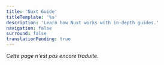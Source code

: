 ```yaml
---
title: 'Nuxt Guide'
titleTemplate: '%s'
description: 'Learn how Nuxt works with in-depth guides.'
navigation: false
surround: false
translationPending: true
---
```

_Cette page n'est pas encore traduite._

